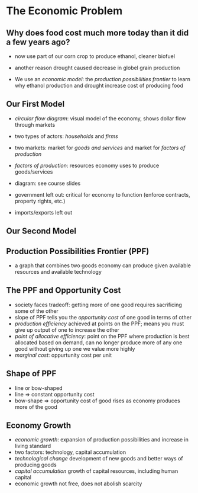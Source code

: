 The Economic Problem
====================

Why does food cost much more today than it did a few years ago?
---------------------------------------------------------------
* now use part of our corn crop to produce ethanol, cleaner biofuel
* another reason drought caused decrease in globel grain production


* We use an *economic model*: the _production possibilities frontier_ to learn why ethanol production and drought increase cost of producing food

Our First Model
----------------
* _circular flow diagram_: visual model of the economy, shows dollar flow through markets

* two types of actors: *households* and *firms*
* two markets: market for _goods and services_ and market for _factors of production_

* _factors of production_: resources economy uses to produce goods/services
* diagram: see course slides

* government left out: critical for economy to function (enforce contracts, property rights, etc.)
* imports/exports left out

Our Second Model
----------------

Production Possibilities Frontier (PPF)
----------------------------------------
* a graph that combines two goods economy can produce given available resources and available technology

The PPF and Opportunity Cost
----------------------------
* society faces tradeoff: getting more of one good requires sacrificing some of the other
* slope of PPF tells you the _opportunity cost_ of one good in terms of other
* _production efficiency_ achieved at points on the PPF; means you must give up output of one to increase the other
* _point of allocative efficiency_: point on the PPF where production is best allocated based on demand, can no longer produce more of any one good without giving up one we value more highly
* _marginal cost_: oppurtunity cost per unit

Shape of PPF
------------
* line or bow-shaped
* line => constant opportunity cost
* bow-shape => opportunity cost of good rises as economy produces more of the good

Economy Growth
--------------
* _economic growth_: expansion of production possibilities and increase in living standard
* two factors: technology, capital accumulation
* _technological change_ development of new goods and better ways of producing goods
* _capital accumulation_ growth of capital resources, including human capital
* economic growth not free, does not abolish scarcity 
